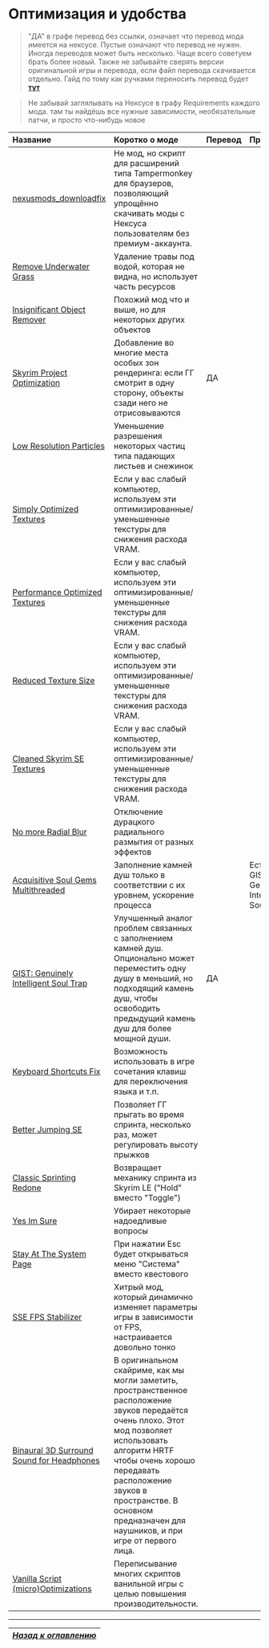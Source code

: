 # Оптимизация и удобства

> "ДА" в графе перевод без ссылки, означает что перевод мода имеется на нексусе. Пустые означают что перевод не нужен.  Иногда переводов может быть несколько. Чаще всего советуем брать более новый. Также не забывайте сверять версии оригинальной игры и перевода, если файл перевода скачивается отдельно. Гайд по тому как ручками переносить перевод будет **[тут](https://youtu.be/dQw4w9WgXcQ)**

> Не забывай заглялывать на Нексусе в графу Requirements каждого мода. там ты найдёшь все нужные зависимости, необязательные патчи, и просто что-нибудь новое

| Название                                                     | Коротко о моде                                               | Перевод | Примечания                                        |
| :----------------------------------------------------------- | :----------------------------------------------------------- | :------ | :------------------------------------------------ |
| [nexusmods_downloadfix](https://github.com/randomtdev/nexusmods_downloadfix) | Не мод, но скрипт для расширений типа Tampermonkey для браузеров, позволяющий упрощённо скачивать моды с Нексуса пользователям без премиум-аккаунта. |         |                                                   |
| [Remove Underwater Grass](https://www.nexusmods.com/skyrimspecialedition/mods/8734) | Удаление травы под водой, которая не видна, но использует часть ресурсов |         |                                                   |
| [Insignificant Object Remover](https://www.nexusmods.com/skyrimspecialedition/mods/3354) | Похожий мод что и выше, но для некоторых других объектов     |         |                                                   |
| [Skyrim Project Optimization](https://www.nexusmods.com/skyrimspecialedition/mods/14084) | Добавление во многие места особых зон рендеринга: если ГГ смотрит в одну сторону, объекты сзади него не отрисовываются | ДА      |                                                   |
| [Low Resolution Particles](https://www.nexusmods.com/skyrimspecialedition/mods/2388) | Уменьшение разрешения некоторых частиц типа падающих листьев и снежинок |         |                                                   |
| [Simply Optimized Textures](https://www.nexusmods.com/skyrimspecialedition/mods/3858) | Если у вас слабый компьютер, используем эти оптимизированные/уменьшенные текстуры для снижения расхода VRAM. |         |                                                   |
| [Performance Optimized Textures](https://www.nexusmods.com/skyrimspecialedition/mods/21166) | Если у вас слабый компьютер, используем эти оптимизированные/уменьшенные текстуры для снижения расхода VRAM. |         |                                                   |
| [Reduced Texture Size](https://www.nexusmods.com/skyrimspecialedition/mods/2865) | Если у вас слабый компьютер, используем эти оптимизированные/уменьшенные текстуры для снижения расхода VRAM. |         |                                                   |
| [Cleaned Skyrim SE Textures](https://www.nexusmods.com/skyrimspecialedition/mods/38775) | Если у вас слабый компьютер, используем эти оптимизированные/уменьшенные текстуры для снижения расхода VRAM. |         |                                                   |
| [No more Radial Blur](https://www.nexusmods.com/skyrimspecialedition/mods/1265) | Отключение дурацкого радиального размытия от разных эффектов |         |                                                   |
| [Acquisitive Soul Gems Multithreaded](https://www.nexusmods.com/skyrimspecialedition/mods/1469) | Заполнение камней душ только в соответствии с их уровнем, ускорение процесса |         | Есть аналог GIST: Genuinely Intelligent Soul Trap |
| [GIST: Genuinely Intelligent Soul Trap](https://www.nexusmods.com/skyrimspecialedition/mods/15755) | Улучшенный аналог проблем связанных с заполнением камней душ. Опционально может переместить одну душу в меньший, но подходящий камень душ, чтобы освободить предыдущий камень душ для более мощной души. | ДА      |                                                   |
| [Keyboard Shortcuts Fix](https://www.nexusmods.com/skyrimspecialedition/mods/3620) | Возможность использовать в игре сочетания клавиш для переключения языка и т.п. |         |                                                   |
| [Better Jumping SE](https://www.nexusmods.com/skyrimspecialedition/mods/18967) | Позволяет ГГ прыгать во время спринта, несколько раз, может регулировать высоту прыжков |         |                                                   |
| [Classic Sprinting Redone](https://www.nexusmods.com/skyrimspecialedition/mods/20166) | Возвращает механику спринта из Skyrim LE ("Hold" вместо "Toggle") |         |                                                   |
| [Yes Im Sure](https://www.nexusmods.com/skyrimspecialedition/mods/24898) | Убирает некоторые надоедливые вопросы                        |         |                                                   |
| [Stay At The System Page](https://www.nexusmods.com/skyrimspecialedition/mods/19832) | При нажатии Esc будет открываться меню "Система" вместо квестового |         |                                                   |
| [SSE FPS Stabilizer](https://www.nexusmods.com/skyrimspecialedition/mods/38438) | Хитрый мод, который динамично изменяет параметры игры в зависимости от FPS, настраивается довольно тонко |         |                                                   |
| [Binaural 3D Surround Sound for Headphones](https://www.nexusmods.com/skyrimspecialedition/mods/26916) | В оригинальном скайриме, как мы могли заметить, пространственное расположение звуков передаётся очень плохо. Этот мод позволяет использовать алгоритм HRTF чтобы очень хорошо передавать расположение звуков в пространстве. В основном предназначен для наушников, и при игре от первого лица. |         |                                                   |
| [Vanilla Script (micro)Optimizations](https://www.nexusmods.com/skyrimspecialedition/mods/54061) | Переписывание многих скриптов ванильной игры с целью повышения производительности. |         |                                                   |



------

|[*Назад к оглавлению*](../01_Оглавление.md)|
|:---:|
